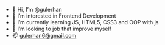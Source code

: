 - 👋 Hi, I’m @gulerhan
- 👀 I’m interested in Frontend Development
- 🌱 I’m currently learning JS, HTML5, CSS3 and OOP with js
- 💞️ I’m looking to job that improve myself
- 📫 gulerhan6@gmail.com

<!---
gulerhan/gulerhan is a ✨ special ✨ repository because its `README.md` (this file) appears on your GitHub profile.
You can click the Preview link to take a look at your changes.
--->
